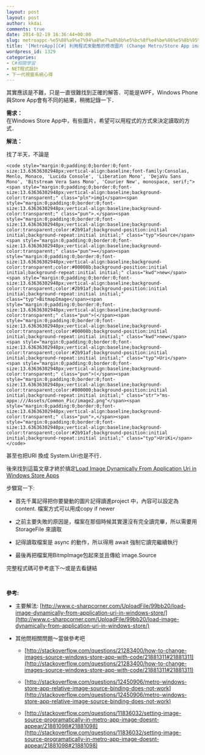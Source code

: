 ```yaml
---
layout: post
layout: post
author: kkdai
comments: true
date: 2014-02-19 16:36:44+00:00
slug: metroappc-%e5%88%a9%e7%94%a8%e7%a8%8b%e5%bc%8f%e4%be%86%e5%8b%95%e6%85%8b%e7%9a%84%e4%bf%ae%e6%94%b9%e5%9c%96%e7%89%87-change-metrostore-app-image-source-via-code-2
title: '[MetroApp][C#] 利用程式來動態的修改圖片 (Change Metro/Store App image source via code)'
wordpress_id: 1329
categories:
- C#相關學習
- NET程式設計
- 下一代視窗系統心得
---
```


其實應該是不難，只是一直很難找到正確的解答．可能是WPF，Windows Phone與Store App會有不同的結果，稍微記錄一下．




**需求：**  
在Windows Store App中，有些圖片，希望可以用程式的方式來決定讀取的方式．




**解法：**




找了半天，不論是



    
    <code style="margin:0;padding:0;border:0;font-size:13.63636302948px;vertical-align:baseline;font-family:Consolas, Menlo, Monaco, 'Lucida Console', 'Liberation Mono', 'DejaVu Sans Mono', 'Bitstream Vera Sans Mono', 'Courier New', monospace, serif;"><span style="margin:0;padding:0;border:0;font-size:13.63636302948px;vertical-align:baseline;background-color:transparent;" class="pln">img1</span><span style="margin:0;padding:0;border:0;font-size:13.63636302948px;vertical-align:baseline;background-color:transparent;" class="pun">.</span><span style="margin:0;padding:0;border:0;font-size:13.63636302948px;vertical-align:baseline;background-color:transparent;color:#2b91af;background-position:initial initial;background-repeat:initial initial;" class="typ">Source</span><span style="margin:0;padding:0;border:0;font-size:13.63636302948px;vertical-align:baseline;background-color:transparent;" class="pun">=</span><span style="margin:0;padding:0;border:0;font-size:13.63636302948px;vertical-align:baseline;background-color:transparent;color:#00008b;background-position:initial initial;background-repeat:initial initial;" class="kwd">new</span><span style="margin:0;padding:0;border:0;font-size:13.63636302948px;vertical-align:baseline;background-color:transparent;color:#2b91af;background-position:initial initial;background-repeat:initial initial;" class="typ">BitmapImage</span><span style="margin:0;padding:0;border:0;font-size:13.63636302948px;vertical-align:baseline;background-color:transparent;" class="pun">(</span><span style="margin:0;padding:0;border:0;font-size:13.63636302948px;vertical-align:baseline;background-color:transparent;color:#00008b;background-position:initial initial;background-repeat:initial initial;" class="kwd">new</span><span style="margin:0;padding:0;border:0;font-size:13.63636302948px;vertical-align:baseline;background-color:transparent;color:#2b91af;background-position:initial initial;background-repeat:initial initial;" class="typ">Uri</span><span style="margin:0;padding:0;border:0;font-size:13.63636302948px;vertical-align:baseline;background-color:transparent;" class="pun">(</span><span style="margin:0;padding:0;border:0;font-size:13.63636302948px;vertical-align:baseline;background-color:transparent;color:#800000;background-position:initial initial;background-repeat:initial initial;" class="str">"ms-appx:///Assets/Common_Pic/image2.png"</span><span style="margin:0;padding:0;border:0;font-size:13.63636302948px;vertical-align:baseline;background-color:transparent;" class="pun">,</span><span style="margin:0;padding:0;border:0;font-size:13.63636302948px;vertical-align:baseline;background-color:transparent;color:#2b91af;background-position:initial initial;background-repeat:initial initial;" class="typ">UriKi</span></code>




甚至也把URI 換成 System.Uri也是不行．




後來找到這篇文章才終於搞定[Load Image Dynamically From Application Uri in Windows Store Apps](http://www.c-sharpcorner.com/UploadFile/99bb20/load-image-dynamically-from-application-uri-in-windows-store/)




步驟寫一下:






  * 首先千萬記得把你要變動的圖片記得讀進project 中，內容可以設定為 content. 檔案方式可以用成copy if newer


  * 之前主要失敗的原因是，檔案在那個時候其實還沒有完全讀完畢，所以需要用 StorageFile 來讀取


  * 記得讀取檔案是 async 的動作，所以得用 await 強制它讀完繼續執行


  * 最後再把檔案用BitmpImage包起來並且傳給 image.Source




完整程式碼可參考底下～或是去看鏈結





 




**參考:**






  * 主要解法: [http://www.c-sharpcorner.com/UploadFile/99bb20/load-image-dynamically-from-application-uri-in-windows-store/](http://www.c-sharpcorner.com/UploadFile/99bb20/load-image-dynamically-from-application-uri-in-windows-store/)


  * 其他問相關問題～當做參考吧



    * [http://stackoverflow.com/questions/21283400/how-to-change-images-source-windows-store-app-with-code/21881311#21881311](http://stackoverflow.com/questions/21283400/how-to-change-images-source-windows-store-app-with-code/21881311#21881311)


    * [http://stackoverflow.com/questions/12450906/metro-windows-store-app-relative-image-source-binding-does-not-work](http://stackoverflow.com/questions/12450906/metro-windows-store-app-relative-image-source-binding-does-not-work)


    * [http://stackoverflow.com/questions/11836032/setting-image-source-programatically-in-metro-app-image-doesnt-appear/21881098#21881098](http://stackoverflow.com/questions/11836032/setting-image-source-programatically-in-metro-app-image-doesnt-appear/21881098#21881098)



